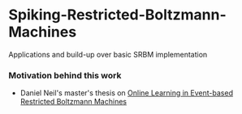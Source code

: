 # Spiking-Restricted-Boltzmann-Machines
Applications and build-up over basic SRBM implementation

### Motivation behind this work

- Daniel Neil's master's thesis on [Online Learning in Event-based Restricted Boltzmann Machines](http://dannyneil.com/attach/dneil_thesis.pdf)
